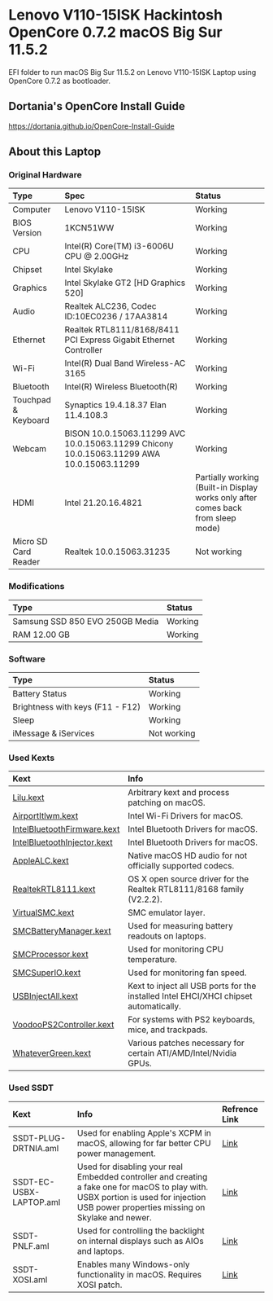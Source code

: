  
# Lenovo V110-15ISK Hackintosh OpenCore 0.7.2 macOS Big Sur 11.5.2

EFI folder to run macOS Big Sur 11.5.2 on Lenovo V110-15ISK Laptop using OpenCore 0.7.2 as bootloader.

## Dortania's OpenCore Install Guide

https://dortania.github.io/OpenCore-Install-Guide

## About this Laptop

### Original Hardware

Type | Spec | Status
:---------|:---------|:----------
Computer		| Lenovo V110-15ISK   | Working
BIOS Version	| 1KCN51WW | Working
CPU				| Intel(R) Core(TM) i3-6006U CPU @ 2.00GHz | Working
Chipset			| Intel Skylake | Working
Graphics		| Intel Skylake GT2 [HD Graphics 520] | Working
Audio			| Realtek ALC236, Codec ID:10EC0236 / 17AA3814 | Working
Ethernet		| Realtek RTL8111/8168/8411 PCI Express Gigabit Ethernet Controller | Working
Wi-Fi			| Intel(R) Dual Band Wireless-AC 3165 | Working
Bluetooth		| Intel(R) Wireless Bluetooth(R) | Working
Touchpad & Keyboard		| Synaptics 19.4.18.37 Elan 11.4.108.3 | Working
Webcam		    | BISON 10.0.15063.11299 AVC 10.0.15063.11299 Chicony 10.0.15063.11299 AWA 10.0.15063.11299 | Working
HDMI | Intel 21.20.16.4821 | Partially working (Built-in Display works only after comes back from sleep mode)
Micro SD Card Reader | Realtek 10.0.15063.31235 | Not working

### Modifications

Type | Status
:--------- |:---------
Samsung SSD 850 EVO 250GB Media | Working
RAM 12.00 GB | Working

### Software

Type | Status
:---------|:---------
Battery Status | Working
Brightness with keys (F11 - F12) | Working
Sleep | Working
iMessage & iServices | Not working

### Used Kexts 
 
Kext | Info 
:---------|:---------
[Lilu.kext](https://github.com/acidanthera/Lilu/releases) | Arbitrary kext and process patching on macOS.
[AirportItlwm.kext](https://github.com/OpenIntelWireless/itlwm/releases) | Intel Wi-Fi Drivers for macOS.
[IntelBluetoothFirmware.kext](https://github.com/OpenIntelWireless/IntelBluetoothFirmware/releases) | Intel Bluetooth Drivers for macOS.
[IntelBluetoothInjector.kext](https://github.com/OpenIntelWireless/IntelBluetoothFirmware/releases) | Intel Bluetooth Drivers for macOS.
[AppleALC.kext](https://github.com/acidanthera/AppleALC/releases) | Native macOS HD audio for not officially supported codecs.
[RealtekRTL8111.kext](https://github.com/Mieze/RTL8111_driver_for_OS_X/releases) | OS X open source driver for the Realtek RTL8111/8168 family (V2.2.2).
[VirtualSMC.kext](https://github.com/acidanthera/VirtualSMC/releases) | SMC emulator layer.
[SMCBatteryManager.kext](https://github.com/acidanthera/VirtualSMC/releases) | Used for measuring battery readouts on laptops.
[SMCProcessor.kext](https://github.com/acidanthera/VirtualSMC/releases) | Used for monitoring CPU temperature.
[SMCSuperIO.kext](https://github.com/acidanthera/VirtualSMC/releases) | Used for monitoring fan speed.
[USBInjectAll.kext](https://github.com/Sniki/OS-X-USB-Inject-All/releases) | Kext to inject all USB ports for the installed Intel EHCI/XHCI chipset automatically.
[VoodooPS2Controller.kext](https://github.com/acidanthera/VoodooPS2/releases) | For systems with PS2 keyboards, mice, and trackpads.
[WhateverGreen.kext](https://github.com/acidanthera/WhateverGreen/releases) | Various patches necessary for certain ATI/AMD/Intel/Nvidia GPUs.

### Used SSDT 

Kext | Info | Refrence Link 
:---------|:--------- |:---------
SSDT-PLUG-DRTNIA.aml | Used for enabling Apple's XCPM in macOS, allowing for far better CPU power management. | [Link](https://github.com/dortania/Getting-Started-With-ACPI/blob/master/extra-files/compiled/SSDT-PLUG-DRTNIA.aml)
SSDT-EC-USBX-LAPTOP.aml | Used for disabling your real Embedded controller and creating a fake one for macOS to play with. USBX portion is used for injection USB power properties missing on Skylake and newer. | [Link](https://github.com/dortania/Getting-Started-With-ACPI/blob/master/extra-files/compiled/SSDT-EC-USBX-LAPTOP.aml)
SSDT-PNLF.aml | Used for controlling the backlight on internal displays such as AIOs and laptops. | [Link](https://github.com/dortania/Getting-Started-With-ACPI/blob/master/extra-files/compiled/SSDT-PNLF.aml)
SSDT-XOSI.aml | Enables many Windows-only functionality in macOS. Requires XOSI patch. | [Link](https://github.com/dortania/Getting-Started-With-ACPI/blob/master/extra-files/compiled/SSDT-XOSI.aml)
